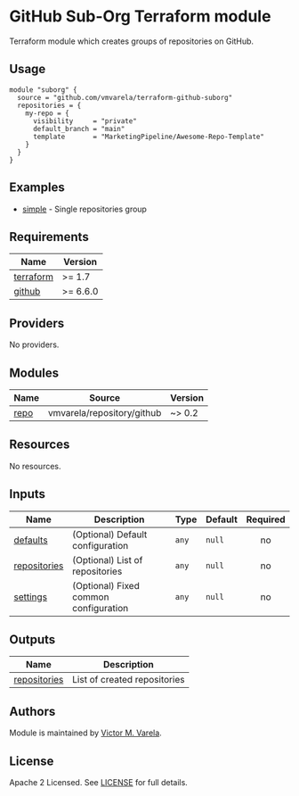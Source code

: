 # GitHub Sub-Org Terraform module

Terraform module which creates groups of repositories on GitHub.

## Usage

```hcl
module "suborg" {
  source = "github.com/vmvarela/terraform-github-suborg"
  repositories = {
    my-repo = {
      visibility     = "private"
      default_branch = "main"
      template       = "MarketingPipeline/Awesome-Repo-Template"
    }
  }
}
```

## Examples

- [simple](https://github.com/vmvarela/terraform-github-suborg/tree/master/examples/simple) - Single repositories group


<!-- BEGIN_TF_DOCS -->
## Requirements

| Name | Version |
|------|---------|
| <a name="requirement_terraform"></a> [terraform](#requirement\_terraform) | >= 1.7 |
| <a name="requirement_github"></a> [github](#requirement\_github) | >= 6.6.0 |

## Providers

No providers.

## Modules

| Name | Source | Version |
|------|--------|---------|
| <a name="module_repo"></a> [repo](#module\_repo) | vmvarela/repository/github | ~> 0.2 |

## Resources

No resources.

## Inputs

| Name | Description | Type | Default | Required |
|------|-------------|------|---------|:--------:|
| <a name="input_defaults"></a> [defaults](#input\_defaults) | (Optional) Default configuration | `any` | `null` | no |
| <a name="input_repositories"></a> [repositories](#input\_repositories) | (Optional) List of repositories | `any` | `null` | no |
| <a name="input_settings"></a> [settings](#input\_settings) | (Optional) Fixed common configuration | `any` | `null` | no |

## Outputs

| Name | Description |
|------|-------------|
| <a name="output_repositories"></a> [repositories](#output\_repositories) | List of created repositories |
<!-- END_TF_DOCS -->

## Authors

Module is maintained by [Victor M. Varela](https://github.com/vmvarela).

## License

Apache 2 Licensed. See [LICENSE](https://github.com/vmvarela/terraform-github-subgroup/tree/master/LICENSE) for full details.
